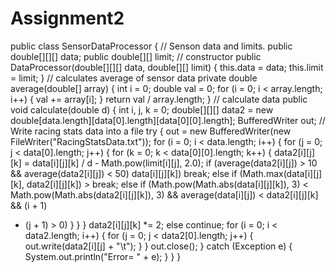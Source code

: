 # Assignment2

public class SensorDataProcessor {
    // Senson data and limits.
public double[][][] data; public double[][] limit;
    // constructor
public DataProcessor(double[][][] data, double[][] limit) { this.data = data;
this.limit = limit;
}
// calculates average of sensor data
private double average(double[] array) { int i = 0;
double val = 0;
for (i = 0; i < array.length; i++) {
            val += array[i];
        }
 return val / array.length; }
    // calculate data
public void calculate(double d) {
int i, j, k = 0;
double[][][] data2 = new double[data.length][data[0].length][data[0][0].length];
        BufferedWriter out;
        // Write racing stats data into a file
try {
out = new BufferedWriter(new FileWriter("RacingStatsData.txt"));
for (i = 0; i < data.length; i++) {
for (j = 0; j < data[0].length; j++) {
for (k = 0; k < data[0][0].length; k++) { data2[i][j][k] = data[i][j][k] / d -
Math.pow(limit[i][j], 2.0);
if (average(data2[i][j]) > 10 && average(data2[i][j])
 < 50)
data[i][j][k])
break;
else if (Math.max(data[i][j][k], data2[i][j][k]) >
break;
else if (Math.pow(Math.abs(data[i][j][k]), 3) <
Math.pow(Math.abs(data2[i][j][k]), 3)
&& average(data[i][j]) < data2[i][j][k] && (i + 1)
* (j + 1) > 0)
} }
}
    data2[i][j][k] *= 2;
else
continue;
for (i = 0; i < data2.length; i++) {
for (j = 0; j < data2[0].length; j++) {
out.write(data2[i][j] + "\t"); }
}
    out.close();
} catch (Exception e) {
 System.out.println("Error= " + e); }
} }
